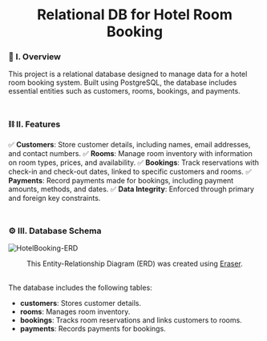 <div align="center">
  <h1>Relational DB for Hotel Room Booking</h1>
</div>

### 🧐 I. Overview
This project is a relational database designed to manage data for a hotel room booking system. Built using PostgreSQL, the database includes essential entities such as customers, rooms, bookings, and payments.
<br><br>
##

### ⛓️ II. Features
✅ **Customers**: Store customer details, including names, email addresses, and contact numbers.
✅ **Rooms**: Manage room inventory with information on room types, prices, and availability.
✅ **Bookings**: Track reservations with check-in and check-out dates, linked to specific customers and rooms.
✅ **Payments**: Record payments made for bookings, including payment amounts, methods, and dates.
✅ **Data Integrity**: Enforced through primary and foreign key constraints.
<br><br>
##

### ⚙️ III. Database Schema

![HotelBooking-ERD](https://github.com/user-attachments/assets/f9a38dc8-a4ed-41b8-84fc-d887297d8b6f)

<div align="center">
  This Entity-Relationship Diagram (ERD) was created using <a href="https://www.eraser.io/" target="_blank">Eraser</a>.
</div><br>

The database includes the following tables:
- **customers**: Stores customer details.
- **rooms**: Manages room inventory.
- **bookings**: Tracks room reservations and links customers to rooms.
- **payments**: Records payments for bookings.
